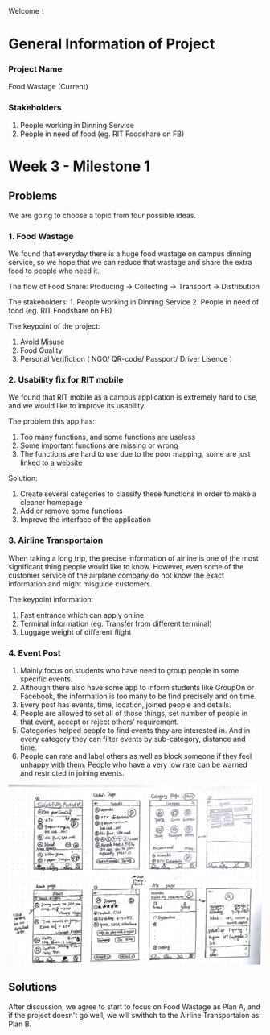 Welcome！
# General Information of Project
### Project Name
Food Wastage (Current)
### Stakeholders
1. People working in Dinning Service
2. People in need of food (eg. RIT Foodshare on FB)

# Week 3 - Milestone 1

## Problems

We are going to choose a topic from four possible ideas.

### 1. Food Wastage

We found that everyday there is a huge food wastage on campus dinning service, so we hope that we can reduce that wastage and share the extra food to people who need it.

The flow of Food Share: Producing -> Collecting -> Transport -> Distribution

The stakeholders: 1. People working in Dinning Service  2. People in need of food (eg. RIT Foodshare on FB)

The keypoint of the project: 
1. Avoid Misuse
2. Food Quality
3. Personal Verifiction ( NGO/ QR-code/ Passport/ Driver Lisence )

### 2. Usability fix for RIT mobile

We found that RIT mobile as a campus application is extremely hard to use, and we would like to improve its usability.

The problem this app has:
1. Too many functions, and some functions are useless
2. Some important functions are missing or wrong
3. The functions are hard to use due to the poor mapping, some are just linked to a website

Solution:
1. Create several categories to classify these functions in order to make a cleaner homepage
2. Add or remove some functions
3. Improve the interface of the application

### 3. Airline Transportaion

When taking a long trip, the precise information of airline is one of the most significant thing people would like to know. However, even some of the customer service of the airplane company do not know the exact information and might misguide customers.

The keypoint information:
1. Fast entrance which can apply online
2. Terminal information (eg. Transfer from different terminal)
3. Luggage weight of different flight

### 4. Event Post
1. Mainly focus on students who have need to group people in some specific events.
2. Although there also have some app to inform students like GroupOn or Facebook, the information is too many to be find precisely and on time.
3. Every post has events, time, location, joined people and details.
4. People are allowed to set all of those things, set number of people in that event, accept or reject others’ requirement.
5. Categories helped people to find events they are interested in. And in every category they can filter events by sub-category, distance and time.
6. People can rate and label others as well as block someone if they feel unhappy with them. People who have a very low rate can be warned and restricted in joining events.

![eventpost](eventpost.jpeg)

## Solutions

After discussion, we agree to start to focus on Food Wastage as Plan A, and if the project doesn't go well, we will swithch to the Airline Transportaion as Plan B.






